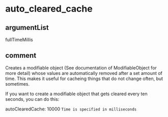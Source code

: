 # auto_cleared_cache
## argumentList
fullTimeMillis
## comment

Creates a modifiable object (See documentation of ModifiableObject for more detail) whose values are automatically removed after a set amount of time.
This makes it useful for cacheing things that do not change often, but sometimes.

If you want to create a modifiable object that gets cleared every ten seconds, you can do this:

autoClearedCache: 10000 `Time is specified in milliseconds`
